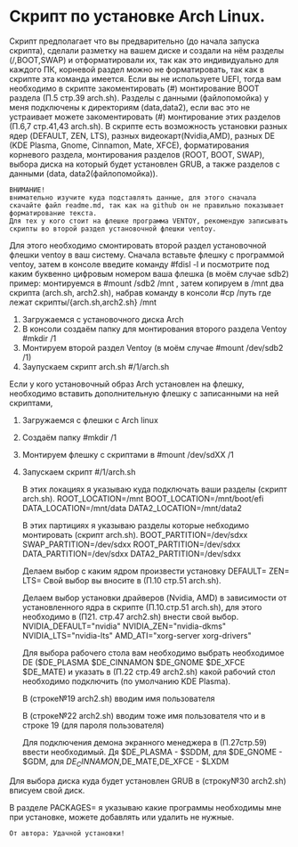 #     Скрипт по установке Arch Linux.
Скрипт предполагает что вы предварительно (до начала запуска скрипта), сделали разметку на вашем диске и создали на нём разделы (/,BOOT,SWAP) и отформатировали их, так как это индивидуально для каждого ПК, корневой раздел можно не форматировать, так как в скрипте эта команда имеется. Если вы не используете UEFI, тогда вам необходимо в скрипте закоментировать (#) монтирование BOOT раздела (П.5 стр.39 arch.sh). Разделы с данными (файлопомойка) у меня подключены к директориям (data,data2), если вас это не устраивает можете закоментировать (#) монтирование этих разделов (П.6,7 стр.41,43 arch.sh).
В скрипте есть возможность установки разных ядер (DEFAULT, ZEN, LTS), разных видеокарт(Nvidia,AMD), разных DE (KDE Plasma, Gnome, Cinnamon, Mate, XFCE), форматирования корневого раздела, монтирования разделов (ROOT, BOOT, SWAP), выбора диска на который будет установлен GRUB, а также разделов с данными (data, data2(файлопомойка)).

    ВНИМАНИЕ!
    внимательно изучите куда подставлять данные, для этого сначала скачайте файл readme.md, так как на github он не правильно показывает форматирование текста.
    Для тех у кого стоит на флешке программа VENTOY, рекомендую записывать скрипты во второй раздел установочной флешки ventoy.
Для этого необходимо смонтировать второй раздел  установочной флешки ventoy в ваш систему.
    Сначала вставьте флешку с программой ventoy, затем в консоле введите команду #fdisl -l и посмотрите под каким буквенно цифровым номером ваша флешка
    (в моём случае sdb2)
пример:
монтируемся в #mount /sdb2 /mnt , затем копируем в /mnt два скрипта (arch.sh, arch2.sh),
набрав команду в консоли #cp /путь где лежат скрипты/{arch.sh,arch2.sh} /mnt

1. Загружаемся с установочного диска Arch
2. В консоли создаём папку для монтирования второго раздела Ventoy #mkdir /1
3. Монтируем второй раздел Ventoy (в моём случае #mount /dev/sdb2 /1)
4. Заупускаем скрипт arch.sh  #/1/arch.sh

Если у кого установочный образ Arch установлен на флешку, необходимо вставить дополнительную флешку с записанными на ней скриптами,
1. Загружаемся с флешки с Arch linux
2. Создаём папку #mkdir /1
3. Монтируем флешку с скриптами в #mount /dev/sdXX /1
4. Запускаем скрипт #/1/arch.sh

    В этих локациях я указываю куда подключать ваши разделы (скрипт arch.sh).
 ROOT_LOCATION=/mnt
 BOOT_LOCATION=/mnt/boot/efi
 DATA_LOCATION=/mnt/data
DATA2_LOCATION=/mnt/data2

    В этих партициях я указываю разделы которые небходимо монтировать (скрипт arch.sh).
 BOOT_PARTITION=/dev/sdxx
 SWAP_PARTITION=/dev/sdxx
 ROOT_PARTITION=/dev/sdxx
 DATA_PARTITION=/dev/sdxx
DATA2_PARTITION=/dev/sdxx

    Делаем выбор с каким ядром произвести установку
DEFAULT=
ZEN=
LTS=
Свой выбор вы вносите в (П.10 стр.51 arch.sh).

    Делаем выбор установки драйверов (Nvidia, AMD) в зависимости от установленного ядра в скрипте (П.10.стр.51 arch.sh),
    для этого необходимо в (П21. стр.47 arch2.sh) внести свой выбор.
NVIDIA_DEFAULT="nvidia"
NVIDIA_ZEN="nvidia-dkms"
NVIDIA_LTS="nvidia-lts"
AMD_ATI="xorg-server xorg-drivers"

    Для выбора рабочего стола вам необходимо выбрать необходимое DE ($DE_PLASMA $DE_CINNAMON $DE_GNOME $DE_XFCE $DE_MATE)
и указать в (П.22 стр.49 arch2.sh) какой рабочий стол необходимо подключить (по умолчанию KDE Plasma).

    В (строке№19 arch2.sh) вводим имя пользователя

    В (строке№22 arch2.sh) вводим тоже имя пользователя что и в строке 19 (для пароля пользователя)

    Для подключения демона экранного менеджера в (П.27стр.59) ввести необходимый.
Дя $DE_PLASMA - $SDDM, для $DE_GNOME - $GDM, для $DE_CINNAMON,$DE_MATE,DE_XFCE - $LXDM

Для выбора диска куда будет установлен GRUB в (строку№30 arch2.sh) вписуем свой диск.

В разделе PACKAGES= я указываю какие программы необходимы мне при установке, можете добавлять или удалить не нужные.

    От автора: Удачной установки!
